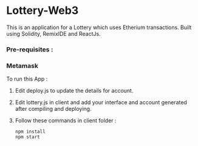 # Lottery-Web3
 This is an application for a Lottery which uses Etherium transactions.
 Built using Solidity, RemixIDE and ReactJs.
 
 
### Pre-requisites :
### Metamask 

To run this App :
1. Edit deploy.js to update the details for account.
2. Edit lottery.js in client and add your interface and account generated after compiling and deploying.
3. Follow these commands in client folder :

   ```
   npm install
   npm start
   ```
